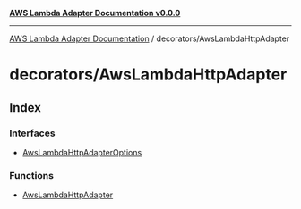 [**AWS Lambda Adapter Documentation v0.0.0**](../../README.md)

***

[AWS Lambda Adapter Documentation](../../modules.md) / decorators/AwsLambdaHttpAdapter

# decorators/AwsLambdaHttpAdapter

## Index

### Interfaces

- [AwsLambdaHttpAdapterOptions](interfaces/AwsLambdaHttpAdapterOptions.md)

### Functions

- [AwsLambdaHttpAdapter](functions/AwsLambdaHttpAdapter.md)
